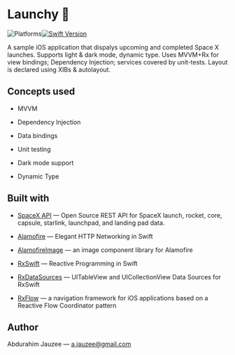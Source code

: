 # Launchy 🚀
![Platforms](https://img.shields.io/badge/platform-iOS-blue.svg)[![Swift Version](https://img.shields.io/badge/Swift-5-F16D39.svg?style=flat)](https://developer.apple.com/swift)

A sample iOS application that dispalys upcoming and completed Space X launches. Supports light & dark mode, dynamic type. Uses MVVM+Rx for view bindings; Dependency Injection; services covered by unit-tests. Layout is declared using XIBs & autolayout.



## Concepts used

* MVVM

* Dependency Injection

* Data bindings

* Unit testing

* Dark mode support

* Dynamic Type

  

## Built with

* [SpaceX API](https://github.com/r-spacex/SpaceX-API) — Open Source REST API for SpaceX launch, rocket, core, capsule, starlink, launchpad, and landing pad data.

* [Alamofire](https://github.com/ReactiveX/RxSwift) — Elegant HTTP Networking in Swift

* [AlamofireImage](https://github.com/ReactiveX/RxSwift) — an image component library for Alamofire

* [RxSwift](https://github.com/ReactiveX/RxSwift) — Reactive Programming in Swift 

* [RxDataSources](https://github.com/RxSwiftCommunity/RxDataSources) — UITableView and UICollectionView Data Sources for RxSwift

* [RxFlow](https://github.com/RxSwiftCommunity/RxFlow) — a navigation framework for iOS applications based on a Reactive Flow Coordinator pattern

  

## Author
Abdurahim Jauzee — a.jauzee@gmail.com